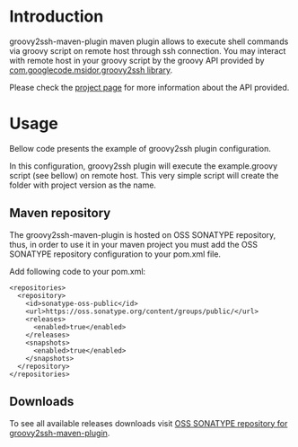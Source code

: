 # Introduction #

groovy2ssh-maven-plugin maven plugin allows to execute shell commands via groovy script on remote host through ssh connection. You may interact with remote host in your groovy script by the groovy API provided by [com.googlecode.msidor.groovy2ssh library](https://code.google.com/p/groovy2ssh/).

Please check the [project page](https://code.google.com/p/groovy2ssh/) for more information about the API provided.

# Usage #

Bellow code presents the example of groovy2ssh plugin configuration.

In this configuration, groovy2ssh plugin will execute the example.groovy script (see bellow) on remote host. This very simple script will create the folder with project version as the name.

## Maven repository ##

The groovy2ssh-maven-plugin is hosted on OSS SONATYPE repository, thus, in order to use it in your maven project you must add the OSS SONATYPE repository configuration to your pom.xml file.

Add following code to your pom.xml:

```
<repositories>
  <repository>
    <id>sonatype-oss-public</id>
    <url>https://oss.sonatype.org/content/groups/public/</url>
    <releases>
      <enabled>true</enabled>
    </releases>
    <snapshots>
      <enabled>true</enabled>
    </snapshots>
  </repository>
</repositories>
```

## Downloads ##

To see all available releases downloads visit [OSS SONATYPE repository for groovy2ssh-maven-plugin](https://oss.sonatype.org/content/groups/public/com/googlecode/msidor/maven/plugins/groovy2ssh-maven-plugin/).
